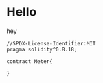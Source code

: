 # Hello

hey

``` solidity
//SPDX-License-Identifier:MIT
pragma solidity^0.8.18;

contract Meter{

}
```